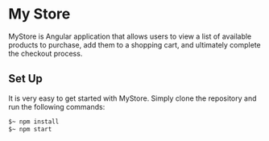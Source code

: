 # My Store

MyStore is Angular application that allows users to view a list of available products to purchase, add them to a shopping cart, and ultimately complete the checkout process.

## Set Up

It is very easy to get started with MyStore. Simply clone the repository and run the following commands:

```bash
$~ npm install
$~ npm start
```
